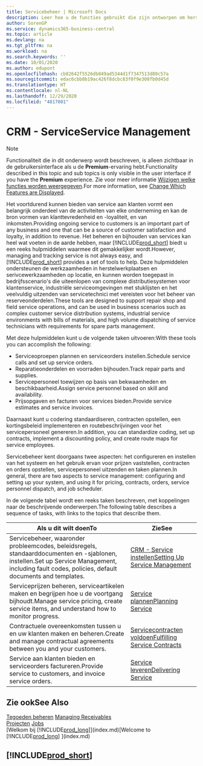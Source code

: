 ```yaml
---
title: Servicebeheer | Microsoft Docs
description: Leer hoe u de functies gebruikt die zijn ontworpen om herstelwerkplaats- en serivcewerkzaamheden te ondersteunen.
author: SorenGP
ms.service: dynamics365-business-central
ms.topic: article
ms.devlang: na
ms.tgt_pltfrm: na
ms.workload: na
ms.search.keywords: ''
ms.date: 10/01/2020
ms.author: edupont
ms.openlocfilehash: cb82642f5526db849ad5344d1f7347513d80c57a
ms.sourcegitcommit: edac6cbb8b19ac426f8dcbc83f0f9e308fb0d45d
ms.translationtype: HT
ms.contentlocale: nl-NL
ms.lasthandoff: 12/29/2020
ms.locfileid: "4817001"
---
```

# <a name="service-management"></a><span data-ttu-id="a91db-103">CRM - Service</span><span class="sxs-lookup"><span data-stu-id="a91db-103">Service Management</span></span>
> [!NOTE]
> <span data-ttu-id="a91db-104">Functionaliteit die in dit onderwerp wordt beschreven, is alleen zichtbaar in de gebruikersinterface als u de **Premium**-ervaring hebt.</span><span class="sxs-lookup"><span data-stu-id="a91db-104">Functionality described in this topic and sub topics is only visible in the user interface if you have the **Premium** experience.</span></span> <span data-ttu-id="a91db-105">Zie voor meer informatie [Wijzigen welke functies worden weergegeven](ui-experiences.md).</span><span class="sxs-lookup"><span data-stu-id="a91db-105">For more information, see [Change Which Features are Displayed](ui-experiences.md).</span></span>

<span data-ttu-id="a91db-106">Het voortdurend kunnen bieden van service aan klanten vormt een belangrijk onderdeel van de activiteiten van elke onderneming en kan de bron vormen van klanttevredenheid en -loyaliteit, en van inkomsten.</span><span class="sxs-lookup"><span data-stu-id="a91db-106">Providing ongoing service to customers is an important part of any business and one that can be a source of customer satisfaction and loyalty, in addition to revenue.</span></span> <span data-ttu-id="a91db-107">Het beheren en bijhouden van services kan heel wat voeten in de aarde hebben, maar [!INCLUDE[prod_short](includes/prod_short.md)] biedt u een reeks hulpmiddelen waarmee dit gemakkelijker wordt.</span><span class="sxs-lookup"><span data-stu-id="a91db-107">However, managing and tracking service is not always easy, and [!INCLUDE[prod_short](includes/prod_short.md)] provides a set of tools to help.</span></span> <span data-ttu-id="a91db-108">Deze hulpmiddelen ondersteunen de werkzaamheden in herstelwerkplaatsen en serivcewerkzaamheden op locatie, en kunnen worden toegepast in bedrijfsscenario's die uiteenlopen van complexe distributiesystemen voor klantenservice, industriële serviceomgevingen met stuklijsten en het veelvuldig uitzenden van servicetechnici met vereisten voor het beheer van reserveonderdelen.</span><span class="sxs-lookup"><span data-stu-id="a91db-108">These tools are designed to support repair shop and field service operations, and can be used in business scenarios such as complex customer service distribution systems, industrial service environments with bills of materials, and high volume dispatching of service technicians with requirements for spare parts management.</span></span>  

 <span data-ttu-id="a91db-109">Met deze hulpmiddelen kunt u de volgende taken uitvoeren:</span><span class="sxs-lookup"><span data-stu-id="a91db-109">With these tools you can accomplish the following:</span></span>  

* <span data-ttu-id="a91db-110">Serviceoproepen plannen en serviceorders instellen.</span><span class="sxs-lookup"><span data-stu-id="a91db-110">Schedule service calls and set up service orders.</span></span>  
* <span data-ttu-id="a91db-111">Reparatieonderdelen en voorraden bijhouden.</span><span class="sxs-lookup"><span data-stu-id="a91db-111">Track repair parts and supplies.</span></span>  
* <span data-ttu-id="a91db-112">Servicepersoneel toewijzen op basis van bekwaamheden en beschikbaarheid.</span><span class="sxs-lookup"><span data-stu-id="a91db-112">Assign service personnel based on skill and availability.</span></span>  
* <span data-ttu-id="a91db-113">Prijsopgaven en facturen voor services bieden.</span><span class="sxs-lookup"><span data-stu-id="a91db-113">Provide service estimates and service invoices.</span></span>  

<span data-ttu-id="a91db-114">Daarnaast kunt u codering standaardiseren, contracten opstellen, een kortingsbeleid implementeren en routebeschrijvingen voor het servicepersoneel genereren.</span><span class="sxs-lookup"><span data-stu-id="a91db-114">In addition, you can standardize coding, set up contracts, implement a discounting policy, and create route maps for service employees.</span></span>  

<span data-ttu-id="a91db-115">Servicebeheer kent doorgaans twee aspecten: het configureren en instellen van het systeem en het gebruik ervan voor prijzen vaststellen, contracten en orders opstellen, servicepersoneel uitzenden en taken plannen.</span><span class="sxs-lookup"><span data-stu-id="a91db-115">In general, there are two aspects to service management: configuring and setting up your system, and using it for pricing, contracts, orders, service personnel dispatch, and job scheduler.</span></span>  

<span data-ttu-id="a91db-116">In de volgende tabel wordt een reeks taken beschreven, met koppelingen naar de beschrijvende onderwerpen.</span><span class="sxs-lookup"><span data-stu-id="a91db-116">The following table describes a sequence of tasks, with links to the topics that describe them.</span></span>   

|<span data-ttu-id="a91db-117">**Als u dit wilt doen**</span><span class="sxs-lookup"><span data-stu-id="a91db-117">**To**</span></span>|<span data-ttu-id="a91db-118">**Zie**</span><span class="sxs-lookup"><span data-stu-id="a91db-118">**See**</span></span>|  
|------------|-------------|  
|<span data-ttu-id="a91db-119">Servicebeheer, waaronder probleemcodes, beleidsregels, standaarddocumenten en -sjablonen, instellen.</span><span class="sxs-lookup"><span data-stu-id="a91db-119">Set up Service Management, including fault codes, policies, default documents and templates.</span></span>|[<span data-ttu-id="a91db-120">CRM - Service instellen</span><span class="sxs-lookup"><span data-stu-id="a91db-120">Setting Up Service Management</span></span>](service-setup-service.md)|  
|<span data-ttu-id="a91db-121">Serviceprijzen beheren, serviceartikelen maken en begrijpen hoe u de voortgang bijhoudt.</span><span class="sxs-lookup"><span data-stu-id="a91db-121">Manage service pricing, create service items, and understand how to monitor progress.</span></span>|[<span data-ttu-id="a91db-122">Service plannen</span><span class="sxs-lookup"><span data-stu-id="a91db-122">Planning Service</span></span>](service-plan-service.md)|  
|<span data-ttu-id="a91db-123">Contractuele overeenkomsten tussen u en uw klanten maken en beheren.</span><span class="sxs-lookup"><span data-stu-id="a91db-123">Create and manage contractual agreements between you and your customers.</span></span>|[<span data-ttu-id="a91db-124">Servicecontracten voldoen</span><span class="sxs-lookup"><span data-stu-id="a91db-124">Fulfilling Service Contracts</span></span>](service-fulfill-service-contracts.md)|  
|<span data-ttu-id="a91db-125">Service aan klanten bieden en serviceorders factureren.</span><span class="sxs-lookup"><span data-stu-id="a91db-125">Provide service to customers, and invoice service orders.</span></span>|[<span data-ttu-id="a91db-126">Service leveren</span><span class="sxs-lookup"><span data-stu-id="a91db-126">Delivering Service</span></span>](service-deliver-service.md)|  

## <a name="see-also"></a><span data-ttu-id="a91db-127">Zie ook</span><span class="sxs-lookup"><span data-stu-id="a91db-127">See Also</span></span>  
<span data-ttu-id="a91db-128">[Tegoeden beheren](receivables-manage-receivables.md) </span><span class="sxs-lookup"><span data-stu-id="a91db-128">[Managing Receivables](receivables-manage-receivables.md) </span></span>  
<span data-ttu-id="a91db-129">[Projecten](projects-how-create-jobs.md) </span><span class="sxs-lookup"><span data-stu-id="a91db-129">[Jobs](projects-how-create-jobs.md) </span></span>  
<span data-ttu-id="a91db-130">[Welkom bij [!INCLUDE[prod_long](includes/prod_long.md)]](index.md)</span><span class="sxs-lookup"><span data-stu-id="a91db-130">[Welcome to [!INCLUDE[prod_long](includes/prod_long.md)] ](index.md)</span></span>

## [!INCLUDE[prod_short](includes/free_trial_md.md)]  
